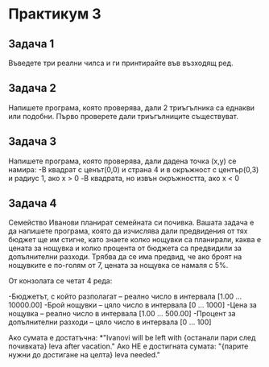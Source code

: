 # Практикум 3

## Задача 1

Въведете три реални чилса и ги принтирайте във възходящ ред.

## Задача 2

Напишете програма, която проверява, дали 2 триъгълника са еднакви или подобни. Първо проверете дали триъгълниците съществуват.

## Задача 3

Напишете програма, която проверява, дали дадена точка (x,y) се намира:
-В квадрат с ценът(0,0) и страна 4 и в окръжност с център(0,3) и радиус 1, ако x > 0
-В квадрата, но извън окръжността, ако x < 0

## Задача 4

Семейство Иванови планират семейната си почивка. Вашата задача е да напишете програма, 
която да изчислява дали предвидения от тях бюджет ще им стигне, като знаете колко нощувки са планирали,
каква е цената за нощувка и колко процента от бюджета са предвидили за допълнителни разходи. 
Трябва да се има предвид, че ако броят на нощувките е по-голям от 7, цената за нощувка се намаля с 5%.

От конзолата се четат 4 реда:

-Бюджетът, с който разполагат – реално число в интервала [1.00 … 10000.00]
-Брой нощувки – цяло число в интервала [0 … 1000]
-Цена за нощувка – реално число в интервала [1.00 … 500.00]
-Процент за допълнителни разходи – цяло число в интервала [0 … 100]

Ако сумата е достатъчна: *"Ivanovi will be left with {останали пари след почивката} leva after vacation."
Ако НЕ е достигната сумата: "{парите нужни до достигане на целта} leva needed."

